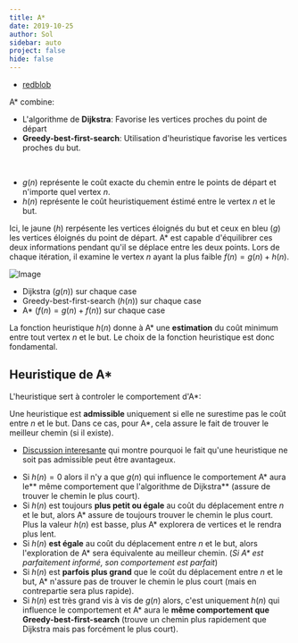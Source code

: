 ```yaml
---
title: A*
date: 2019-10-25
author: Sol
sidebar: auto
project: false
hide: false
---
```


* [redblob](http://theory.stanford.edu/~amitp/GameProgramming/Heuristics.html)

A* combine:
* L'algorithme de **Dijkstra**: Favorise les vertices proches du point de départ
* **Greedy-best-first-search**: Utilisation d'heuristique <Fa fa="arrow-right"/> favorise les vertices <Def def="dans la direction">proches</Def> du but.

<br>

* $g(n)$ représente le coût exacte du chemin entre le points de départ et n'importe quel vertex $n$.
* $h(n)$ représente le coût heuristiquement éstimé entre le vertex $n$ et le but.



<Media
    src="http://theory.stanford.edu/~amitp/game-programming/a-star/a-star-trap.png"
    url="http://theory.stanford.edu/~amitp/GameProgramming/AStarComparison.html"
    center="true"
/>

Ici, le jaune ($h$) rerpésente les vertices éloignés du but et ceux en bleu ($g$) les vertices éloignés du point de départ. A* est capable d'équilibrer ces deux informations pendant qu'il se déplace entre les deux points. Lors de chaque itération, il examine le vertex $n$ ayant la plus faible $f(n) = g(n) + h(n)$.

![Image](https://i.imgur.com/3dpkE57.png)

* Dijkstra ($g(n)$) sur chaque case
* Greedy-best-first-search ($h(n)$) sur chaque case
* A* ($f(n) = g(n) + f(n)$) sur chaque case

<Container type="info">

La fonction heuristique $h(n)$ donne à A* une **estimation** du coût minimum entre tout vertex $n$ et le but. Le choix de la fonction heuristique est donc fondamental.

</Container>

## Heuristique de A*

L'heuristique sert à controler le comportement d'A*:

<Container type="danger">

Une heuristique est **admissible** uniquement si elle ne surestime pas le coût entre $n$ et le but. Dans ce cas, pour A*, cela assure le fait de trouver le meilleur chemin (si il existe).

* [Discussion interesante](http://realtimecollisiondetection.net/blog/?p=56) qui montre pourquoi le fait qu'une heuristique ne soit pas admissible peut être avantageux.

</Container>

* Si $h(n) = 0$ alors il n'y a que $g(n)$ qui influence le comportement <Fa fa="arrow-right"/> A* aura le** même comportement que l'algorithme de Dijkstra** (assure de trouver le chemin le plus court).
* Si $h(n)$ est toujours **plus petit ou égale** au coût du déplacement entre $n$ et le but, alors A* assure de toujours trouver le chemin le plus court. Plus la valeur $h(n)$ est basse, plus A* explorera de vertices et le rendra plus lent.
* Si $h(n)$ **est égale** au coût du déplacement entre $n$ et le but, alors l'exploration de A* sera équivalente au meilleur chemin. (*Si A\* est parfaitement informé, son comportement est parfait*)
* Si $h(n)$ est **parfois plus grand** que le coût du déplacement entre $n$ et le but, A* n'assure pas de trouver le chemin le plus court (mais en contrepartie sera plus rapide).
* Si $h(n)$ est très grand vis à vis de $g(n)$ alors, c'est uniquement $h(n)$ qui influence le comportement et A* aura le **même comportement que Greedy-best-first-search** (trouve un chemin plus rapidement que Dijkstra mais pas forcément le plus court).
